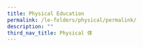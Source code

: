 ```yaml
---
title: Physical Education
permalink: /le-folders/physical/permalink/
description: ""
third_nav_title: Physical 体
---
```


